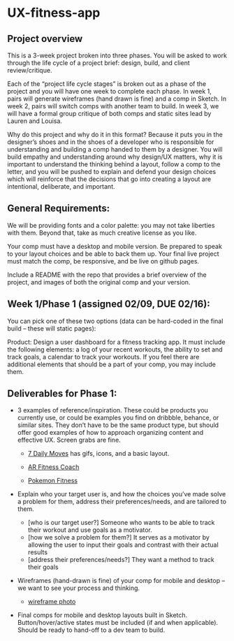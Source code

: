 # UX-fitness-app

## Project overview

This is a 3-week project broken into three phases. You will be asked to work through the life cycle of a project brief: design, build, and client review/critique.

Each of the “project life cycle stages” is broken out as a phase of the project and you will have one week to complete each phase. In week 1, pairs will generate wireframes (hand drawn is fine) and a comp in Sketch. In week 2, pairs will switch comps with another team to build. In week 3, we will have a formal group critique of both comps and static sites lead by Lauren and Louisa.

Why do this project and why do it in this format? Because it puts you in the designer’s shoes and in the shoes of a developer who is responsible for understanding and building a comp handed to them by a designer. You will build empathy and understanding around why design/UX matters, why it is important to understand the thinking behind a layout, follow a comp to the letter, and you will be pushed to explain and defend your design choices which will reinforce that the decisions that go into creating a layout are intentional, deliberate, and important.

## General Requirements:

We will be providing fonts and a color palette: you may not take liberties with them. Beyond that, take as much creative license as you like.

Your comp must have a desktop and mobile version. Be prepared to speak to your layout choices and be able to back them up. Your final live project must match the comp, be responsive, and be live on github pages.

Include a README with the repo that provides a brief overview of the project, and images of both the original comp and your version.

## Week 1/Phase 1 (assigned 02/09, DUE 02/16):

You can pick one of these two options (data can be hard-coded in the final build – these will static pages):

Product: Design a user dashboard for a fitness tracking app. It must include the following elements: a log of your recent workouts, the ability to set and track goals, a calendar to track your workouts. If you feel there are additional elements that should be a part of your comp, you may include them.

## Deliverables for Phase 1:

* 3 examples of reference/inspiration. These could be products you currently use, or could be examples you find on dribbble, behance, or similar sites. They don’t have to be the same product type, but should offer good examples of how to approach organizing content and effective UX. Screen grabs are fine.

  * [7 Daily Moves](http://www.7dailymoves.com/?fref=ts) has gifs, icons, and a basic layout.

  * [AR Fitness Coach](https://www.behance.net/gallery/45859207/AR-Virtual-Fitness-Coach-App-AR-)

  * [Pokemon Fitness](https://www.behance.net/gallery/45859535/Pokemons-is-everywhere)

* Explain who your target user is, and how the choices you’ve made solve a problem for them, address their preferences/needs, and are tailored to them.

  * [who is our target user?] Someone who wants to be able to track their workout and use goals as a motivator.  
  * [how we solve a problem for them?] It serves as a motivator by allowing the user to input their goals and contrast with    their actual results
  * [address their preferences/needs?] They want a method to track their goals

* Wireframes (hand-drawn is fine) of your comp for mobile and desktop – we want to see your process and thinking.

  * [wireframe photo](./wireframe-fitness-app.JPG)

* Final comps for mobile and desktop layouts built in Sketch. Button/hover/active states must be included (if and when applicable). Should be ready to hand-off to a dev team to build.
